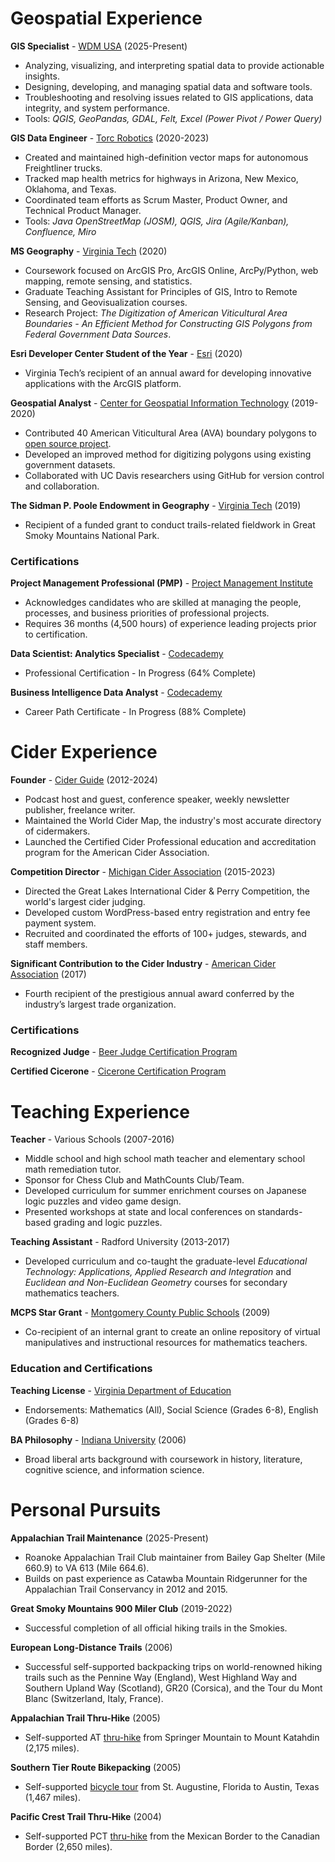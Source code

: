 # Geospatial Experience

**GIS Specialist** - [WDM USA](https://www.wdm-int.com/) (2025-Present)
- Analyzing, visualizing, and interpreting spatial data to provide actionable insights.
- Designing, developing, and managing spatial data and software tools.
- Troubleshooting and resolving issues related to GIS applications, data integrity, and system performance.
- Tools: _QGIS, GeoPandas, GDAL, Felt, Excel (Power Pivot / Power Query)_

**GIS Data Engineer** - [Torc Robotics](https://torc.ai/) (2020-2023)
- Created and maintained high-definition vector maps for autonomous Freightliner trucks.
- Tracked map health metrics for highways in Arizona, New Mexico, Oklahoma, and Texas.
- Coordinated team efforts as Scrum Master, Product Owner, and Technical Product Manager.
- Tools: _Java OpenStreetMap (JOSM), QGIS, Jira (Agile/Kanban), Confluence, Miro_

**MS Geography** - [Virginia Tech](https://geography.vt.edu/) (2020)
- Coursework focused on ArcGIS Pro, ArcGIS Online, ArcPy/Python, web mapping, remote sensing, and statistics.
- Graduate Teaching Assistant for Principles of GIS, Intro to Remote Sensing, and Geovisualization courses.
- Research Project: _The Digitization of American Viticultural Area Boundaries - An Efficient Method for Constructing GIS Polygons from Federal Government Data Sources_.

**Esri Developer Center Student of the Year** - [Esri](https://storymaps.arcgis.com/stories/62d7f7cc84e34d43960c2f0cc82ea2db#ref-n-6CSIVs) (2020)
- Virginia Tech’s recipient of an annual award for developing innovative applications with the ArcGIS platform.

**Geospatial Analyst** - [Center for Geospatial Information Technology](https://www.cgit.vt.edu/) (2019-2020)
- Contributed 40 American Viticultural Area (AVA) boundary polygons to [open source project](https://github.com/UCDavisLibrary/ava).
- Developed an improved method for digitizing polygons using existing government datasets.
- Collaborated with UC Davis researchers using GitHub for version control and collaboration.

**The Sidman P. Poole Endowment in Geography** - [Virginia Tech](https://geography.vt.edu/academics/research-funding.html) (2019)
- Recipient of a funded grant to conduct trails-related fieldwork in Great Smoky Mountains National Park.

### Certifications

**Project Management Professional (PMP)** - [Project Management Institute](https://www.pmi.org/certifications/project-management-pmp)
- Acknowledges candidates who are skilled at managing the people, processes, and business priorities of professional projects.
- Requires 36 months (4,500 hours) of experience leading projects prior to certification.

**Data Scientist: Analytics Specialist** - [Codecademy](https://www.codecademy.com/learn/paths/data-analyst)
- Professional Certification - In Progress (64% Complete)

**Business Intelligence Data Analyst** - [Codecademy](https://www.codecademy.com/learn/paths/bi-data-analyst)
- Career Path Certificate - In Progress (88% Complete)

# Cider Experience

**Founder** - [Cider Guide](https://web.archive.org/web/20250503044112/https://ciderguide.com/about/) (2012-2024)
- Podcast host and guest, conference speaker, weekly newsletter publisher, freelance writer.
- Maintained the World Cider Map, the industry's most accurate directory of cidermakers.
- Launched the Certified Cider Professional education and accreditation program for the American Cider Association.

**Competition Director** - [Michigan Cider Association](https://michiganciders.com/) (2015-2023)
- Directed the Great Lakes International Cider & Perry Competition, the world's largest cider judging.
- Developed custom WordPress-based entry registration and entry fee payment system.
- Recruited and coordinated the efforts of 100+ judges, stewards, and staff members.

**Significant Contribution to the Cider Industry** - [American Cider Association](https://ciderassociation.org/) (2017)
- Fourth recipient of the prestigious annual award conferred by the industry’s largest trade organization.

### Certifications

**Recognized Judge** - [Beer Judge Certification Program](https://www.bjcp.org/)

**Certified Cicerone** - [Cicerone Certification Program](https://www.cicerone.org/)

# Teaching Experience

**Teacher** - Various Schools (2007-2016)
- Middle school and high school math teacher and elementary school math remediation tutor.
- Sponsor for Chess Club and MathCounts Club/Team.
- Developed curriculum for summer enrichment courses on Japanese logic puzzles and video game design.
- Presented workshops at state and local conferences on standards-based grading and logic puzzles.

**Teaching Assistant** - Radford University (2013-2017)
- Developed curriculum and co-taught the graduate-level _Educational Technology: Applications, Applied Research and Integration_ and _Euclidean and Non-Euclidean Geometry_ courses for secondary mathematics teachers.

**MCPS Star Grant** - [Montgomery County Public Schools](https://www.mcps.org/) (2009)
- Co-recipient of an internal grant to create an online repository of virtual manipulatives and instructional resources for mathematics teachers.

### Education and Certifications

**Teaching License** - [Virginia Department of Education](https://vadoe.mylicense.com/verification/)
- Endorsements: Mathematics (All), Social Science (Grades 6-8), English (Grades 6-8)

**BA Philosophy** - [Indiana University](https://bloomington.iu.edu/) (2006)
- Broad liberal arts background with coursework in history, literature, cognitive science, and information science.

# Personal Pursuits

**Appalachian Trail Maintenance** (2025-Present)
- Roanoke Appalachian Trail Club maintainer from Bailey Gap Shelter (Mile 660.9) to VA 613 (Mile 664.6).
- Builds on past experience as Catawba Mountain Ridgerunner for the Appalachian Trail Conservancy in 2012 and 2015.

**Great Smoky Mountains 900 Miler Club** (2019-2022)
- Successful completion of all official hiking trails in the Smokies.

**European Long-Distance Trails** (2006)
- Successful self-supported backpacking trips on world-renowned hiking trails such as the Pennine Way (England), West Highland Way and Southern Upland Way (Scotland), GR20 (Corsica), and the Tour du Mont Blanc (Switzerland, Italy, France).

**Appalachian Trail Thru-Hike** (2005)
- Self-supported AT [thru-hike](https://www.trailjournals.com/journal/3073) from Springer Mountain to Mount Katahdin (2,175 miles).

**Southern Tier Route Bikepacking** (2005)
- Self-supported [bicycle tour](https://www.crazyguyonabike.com/doc/825) from St. Augustine, Florida to Austin, Texas (1,467 miles).

**Pacific Crest Trail Thru-Hike** (2004)
- Self-supported PCT [thru-hike](https://www.trailjournals.com/journal/2634) from the Mexican Border to the Canadian Border (2,650 miles).
